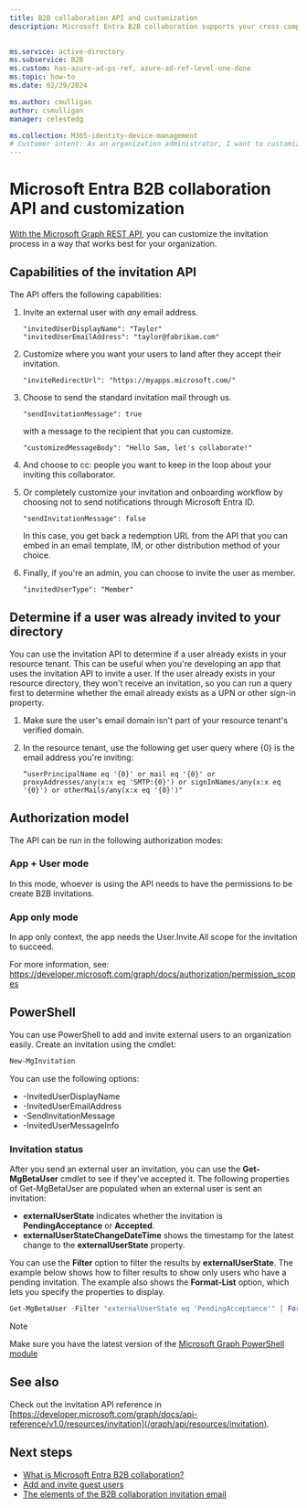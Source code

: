 ```yaml
---
title: B2B collaboration API and customization
description: Microsoft Entra B2B collaboration supports your cross-company relationships by enabling business partners to selectively access your corporate applications.

 
ms.service: active-directory
ms.subservice: B2B
ms.custom: has-azure-ad-ps-ref, azure-ad-ref-level-one-done
ms.topic: how-to
ms.date: 02/29/2024

ms.author: cmulligan
author: csmulligan
manager: celestedg

ms.collection: M365-identity-device-management
# Customer intent: As an organization administrator, I want to customize the invitation process for external users using the Microsoft Graph REST API, so that I can tailor the onboarding experience and control the notifications sent to the users.
---
```

# Microsoft Entra B2B collaboration API and customization

[With the Microsoft Graph REST API](/graph/api/resources/invitation), you can customize the invitation process in a way that works best for your organization.

## Capabilities of the invitation API

The API offers the following capabilities:

1. Invite an external user with *any* email address.

    ```
    "invitedUserDisplayName": "Taylor"
    "invitedUserEmailAddress": "taylor@fabrikam.com"
    ```

2. Customize where you want your users to land after they accept their invitation.

    ```
    "inviteRedirectUrl": "https://myapps.microsoft.com/"
    ```

3. Choose to send the standard invitation mail through us.

    ```
    "sendInvitationMessage": true
    ```

   with a message to the recipient that you can customize.

    ```
    "customizedMessageBody": "Hello Sam, let's collaborate!"
    ```

4. And choose to cc: people you want to keep in the loop about your inviting this collaborator.

5. Or completely customize your invitation and onboarding workflow by choosing not to send notifications through Microsoft Entra ID.

    ```
    "sendInvitationMessage": false
    ```

   In this case, you get back a redemption URL from the API that you can embed in an email template, IM, or other distribution method of your choice.

6. Finally, if you're an admin, you can choose to invite the user as member.

    ```
    "invitedUserType": "Member"
    ```

## Determine if a user was already invited to your directory

You can use the invitation API to determine if a user already exists in your resource tenant. This can be useful when you're developing an app that uses the invitation API to invite a user. If the user already exists in your resource directory, they won't receive an invitation, so you can run a query first to determine whether the email already exists as a UPN or other sign-in property.

1. Make sure the user's email domain isn't part of your resource tenant's verified domain.
2. In the resource tenant, use the following get user query where {0} is the email address you're inviting:

   ```
   “userPrincipalName eq '{0}' or mail eq '{0}' or proxyAddresses/any(x:x eq 'SMTP:{0}') or signInNames/any(x:x eq '{0}') or otherMails/any(x:x eq '{0}')"
   ```

## Authorization model

The API can be run in the following authorization modes:

### App + User mode

In this mode, whoever is using the API needs to have the permissions to be create B2B invitations.

### App only mode

In app only context, the app needs the User.Invite.All scope for the invitation to succeed.

For more information, see: https://developer.microsoft.com/graph/docs/authorization/permission_scopes

## PowerShell

You can use PowerShell to add and invite external users to an organization easily. Create an invitation using the cmdlet:

```powershell
New-MgInvitation
```

You can use the following options:

* -InvitedUserDisplayName
* -InvitedUserEmailAddress
* -SendInvitationMessage
* -InvitedUserMessageInfo

### Invitation status

After you send an external user an invitation, you can use the **Get-MgBetaUser** cmdlet to see if they've accepted it. The following properties of Get-MgBetaUser are populated when an external user is sent an invitation:

* **externalUserState** indicates whether the invitation is **PendingAcceptance** or **Accepted**.
* **externalUserStateChangeDateTime** shows the timestamp for the latest change to the **externalUserState** property.

You can use the **Filter** option to filter the results by **externalUserState**. The example below shows how to filter results to show only users who have a pending invitation. The example also shows the **Format-List** option, which lets you specify the properties to display. 
 

```powershell
Get-MgBetaUser -Filter "externalUserState eq 'PendingAcceptance'" | Format-List -Property DisplayName,UserPrincipalName,externalUserState,externalUserStateChangeDateTime
```

> [!NOTE]
> Make sure you have the latest version of the [Microsoft Graph PowerShell module](/powershell/microsoftgraph/overview) 

## See also

Check out the invitation API reference in [https://developer.microsoft.com/graph/docs/api-reference/v1.0/resources/invitation](/graph/api/resources/invitation).

## Next steps

- [What is Microsoft Entra B2B collaboration?](what-is-b2b.md)
- [Add and invite guest users](add-users-administrator.md)
- [The elements of the B2B collaboration invitation email](invitation-email-elements.md)
